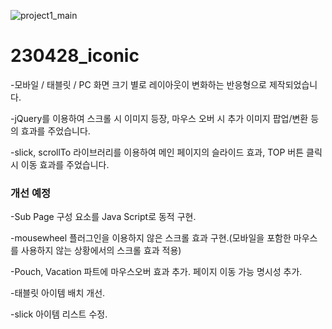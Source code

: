 ![project1_main](https://github.com/Jinju-Jeon/230428_iconic/assets/122503637/e6378838-57ed-4daf-a19c-1bf6449969d5)

# 230428_iconic
-모바일 / 태블릿 / PC 화면 크기 별로 레이아웃이 변화하는 반응형으로 제작되었습니다.

-jQuery를 이용하여 스크롤 시 이미지 등장, 마우스 오버 시 추가 이미지 팝업/변환 등의 효과를 주었습니다.

-slick, scrollTo 라이브러리를 이용하여 메인 페이지의 슬라이드 효과, TOP 버튼 클릭 시 이동 효과를 주었습니다.




### 개선 예정
-Sub Page 구성 요소를 Java Script로 동적 구현.

-mousewheel 플러그인을 이용하지 않은 스크롤 효과 구현.(모바일을 포함한 마우스를 사용하지 않는 상황에서의 스크롤 효과 적용)

-Pouch, Vacation 파트에 마우스오버 효과 추가. 페이지 이동 가능 명시성 추가.

-태블릿 아이템 배치 개선.

-slick 아이템 리스트 수정.
